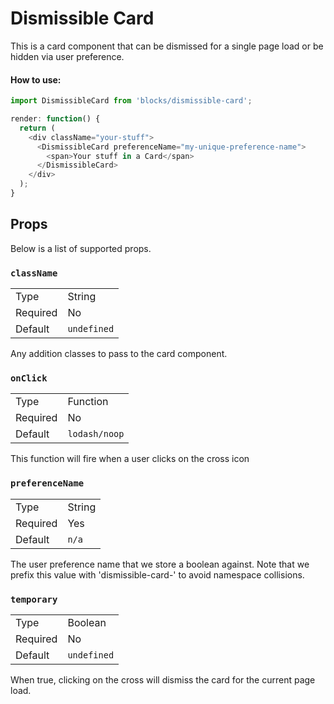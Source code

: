 # Dismissible Card

This is a card component that can be dismissed for a single page load or be hidden
via user preference.

#### How to use:

```js
import DismissibleCard from 'blocks/dismissible-card';

render: function() {
  return (
    <div className="your-stuff">
      <DismissibleCard preferenceName="my-unique-preference-name">
        <span>Your stuff in a Card</span>
      </DismissibleCard>
    </div>
  );
}
```

## Props

Below is a list of supported props.

### `className`

<table>
	<tr><td>Type</td><td>String</td></tr>
	<tr><td>Required</td><td>No</td></tr>
	<tr><td>Default</td><td><code>undefined</code></td></tr>
</table>

Any addition classes to pass to the card component.

### `onClick`

<table>
	<tr><td>Type</td><td>Function</td></tr>
	<tr><td>Required</td><td>No</td></tr>
	<tr><td>Default</td><td><code>lodash/noop</code></td></tr>
</table>

This function will fire when a user clicks on the cross icon

### `preferenceName`

<table>
	<tr><td>Type</td><td>String</td></tr>
	<tr><td>Required</td><td>Yes</td></tr>
	<tr><td>Default</td><td><code>n/a</code></td></tr>
</table>

The user preference name that we store a boolean against.
Note that we prefix this value with 'dismissible-card-' to avoid namespace collisions.

### `temporary`

<table>
	<tr><td>Type</td><td>Boolean</td></tr>
	<tr><td>Required</td><td>No</td></tr>
	<tr><td>Default</td><td><code>undefined</code></td></tr>
</table>

When true, clicking on the cross will dismiss the card for the current page load.
